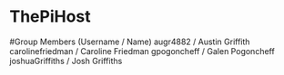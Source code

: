 # ThePiHost

#Group Members (Username / Name)
augr4882 / Austin Griffith
carolinefriedman / Caroline Friedman
gpogoncheff / Galen Pogoncheff
joshuaGriffiths / Josh Griffiths
